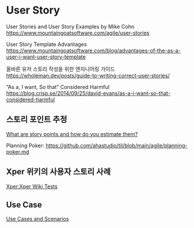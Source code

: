 # User Story

User Stories and User Story Examples by Mike Cohn
<https://www.mountaingoatsoftware.com/agile/user-stories>

User Story Template Advantages
<https://www.mountaingoatsoftware.com/blog/advantages-of-the-as-a-user-i-want-user-story-template>

올바른 유저 스토리 작성을 위한 엔지니어링 가이드
<https://wholeman.dev/posts/guide-to-writing-correct-user-stories/>

“As a, I want, So that” Considered Harmful
<https://blog.crisp.se/2014/09/25/david-evans/as-a-i-want-so-that-considered-harmful>

## 스토리 포인트 추정

[What are story points and how do you estimate them?](https://www.atlassian.com/agile/project-management/estimation)

Planning Poker:
<https://github.com/ahastudio/til/blob/main/agile/planning-poker.md>

## Xper 위키의 사용자 스토리 사례

[Xper:Xper Wiki Tests](https://web.archive.org/web/20061012054901/http://xper.org/wiki/xp/XperWikiTests)

## Use Case

[Use Cases and Scenarios](https://www.inflectra.com/Ideas/Topic/Use-Cases.aspx)
